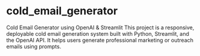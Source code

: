 # cold_email_generator
Cold Email Generator using OpenAI & Streamlit This project is a responsive, deployable cold email generation system built with Python, Streamlit, and the OpenAI API. It helps users generate professional marketing or outreach emails using prompts. 
